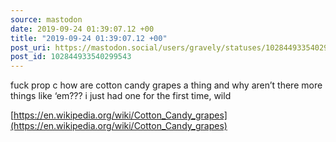 ```yaml
---
source: mastodon
date: 2019-09-24 01:39:07.12 +00
title: "2019-09-24 01:39:07.12 +00"
post_uri: https://mastodon.social/users/gravely/statuses/102844933540299543
post_id: 102844933540299543
---
```

fuck prop c how are cotton candy grapes a thing and why aren’t there more things like ‘em??? i just had one for the first time, wild

[https://en.wikipedia.org/wiki/Cotton_Candy_grapes](https://en.wikipedia.org/wiki/Cotton_Candy_grapes)


